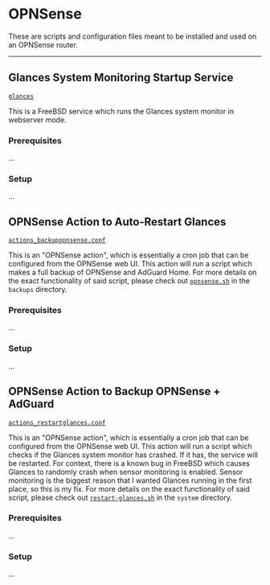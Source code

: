 # OPNSense

These are scripts and configuration files meant to be installed and used on an OPNSense router.

---

## Glances System Monitoring Startup Service
[`glances`](glances)

This is a FreeBSD service which runs the Glances system monitor in webserver mode.

### Prerequisites
...

### Setup
...


## OPNSense Action to Auto-Restart Glances
[`actions_backupopnsense.conf`](actions_backupopnsense.conf)

This is an "OPNSense action", which is essentially a cron job that can be configured from the OPNSense web UI.
This action will run a script which makes a full backup of OPNSense and AdGuard Home.
For more details on the exact functionality of said script, please check out [`opnsense.sh`](../../../backup/opnsense.sh) in the `backups` directory.

### Prerequisites
...

### Setup
...


## OPNSense Action to Backup OPNSense + AdGuard
[`actions_restartglances.conf`](actions_restartglances.conf)

This is an "OPNSense action", which is essentially a cron job that can be configured from the OPNSense web UI.
This action will run a script which checks if the Glances system monitor has crashed. If it has, the service will be restarted.
For context, there is a known bug in FreeBSD which causes Glances to randomly crash when sensor monitoring is enabled.
Sensor monitoring is the biggest reason that I wanted Glances running in the first place, so this is my fix.
For more details on the exact functionality of said script, please check out [`restart-glances.sh`](../../../system/restart-glances.sh) in the `system` directory.

### Prerequisites
...

### Setup
...
